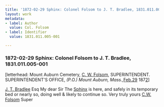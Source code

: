 ```yaml
---
title: '1872-02-29 Sphinx: Colonel Folsom to J. T. Bradlee, 1831.011.005-001'
layout: work
metadata:
- label: Author
  value: Col. Folsom
- label: Identifier
  value: 1831.011.005-001

---
```

<div class="pages">
<div id="page-1076604">
<h3><a name="page-1076604">1872-02-29 Sphinx: Colonel Folsom to J. T. Bradlee, 1831.011.005-001</a></h3>
<div class="page-content">
<p>[letterhead: <span class='line-break'> </span><span class='depth3' depth='3' title='Mount Auburn Cemetery,'>Mount Auburn Cemetery,</span><span class='line-break'> </span><a href='/pages/subjects/52528' title='Folsom, Charles W.'>C. W. Folsom</a>,<span class='line-break'> </span>SUPERINTENDENT.<span class='line-break'> </span>SUPERINTENDENT'S OFFICE,<span class='line-break'> </span><i>(P.O.) Mount Auburn, Mass.,</i><date when='1872-02-29'><ins>Feb.29</ins> 187<ins>2</ins></date>]</p>
<p><a href='/pages/subjects/52526' title='Bradlee, John T.'>J. T. Bradlee</a> Esq<span class='line-break'> </span>My dear Sir<span class='line-break'> </span>The<span class='line-break'> </span><a href='/pages/subjects/54544' title='Sphinx'>Sphinx</a> is here,<span class='line-break'> </span>and safely in its tem<span class='line-break'></span>porary bed or nearly<span class='line-break'> </span>so, doing well &amp;<span class='line-break'> </span>likely to continue so.<span class='line-break'> </span>Very truly yours<span class='line-break'> </span><a href='/pages/subjects/52528' title='Folsom, Charles W.'>C.W. Folsom</a><span class='line-break'> </span>Super</p>
</div>
</div>
<br />
</div>
